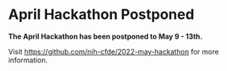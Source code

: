 # April Hackathon Postponed

**The April Hackathon has been postponed to May 9 - 13th.**

Visit https://github.com/nih-cfde/2022-may-hackathon for more information.
